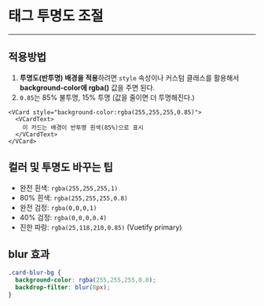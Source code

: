 # 태그 투명도 조절

---

>

## 적용방법

1. **투명도(반투명) 배경을 적용**하려면 `style` 속성이나 커스텀 클래스를 활용해서 **background-color에 rgba()** 값을 주면 된다.
2. `0.85`는 85% 불투명, 15% 투명 (값을 줄이면 더 투명해진다.)

```vue
<VCard style="background-color:rgba(255,255,255,0.85)">
  <VCardText>
    이 카드는 배경이 반투명 흰색(85%)으로 표시
  </VCardText>
</VCard>
```

## 컬러 및 투명도 바꾸는 팁

- 완전 흰색: `rgba(255,255,255,1)`
- 80% 흰색: `rgba(255,255,255,0.8)`
- 완전 검정: `rgba(0,0,0,1)`
- 40% 검정: `rgba(0,0,0,0.4)`
- 진한 파랑: `rgba(25,118,210,0.85)` (Vuetify primary)

## blur 효과

```css
.card-blur-bg {
  background-color: rgba(255,255,255,0.8);
  backdrop-filter: blur(8px);
}
```